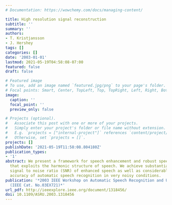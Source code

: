 ```yaml
---
# Documentation: https://wowchemy.com/docs/managing-content/

title: High resolution signal reconstruction
subtitle: ''
summary: ''
authors:
- T. Kristjansson
- J. Hershey
tags: []
categories: []
date: '2003-01-01'
lastmod: 2021-05-19T04:58:08-07:00
featured: false
draft: false

# Featured image
# To use, add an image named `featured.jpg/png` to your page's folder.
# Focal points: Smart, Center, TopLeft, Top, TopRight, Left, Right, BottomLeft, Bottom, BottomRight.
image:
  caption: ''
  focal_point: ''
  preview_only: false

# Projects (optional).
#   Associate this post with one or more of your projects.
#   Simply enter your project's folder or file name without extension.
#   E.g. `projects = ["internal-project"]` references `content/project/deep-learning/index.md`.
#   Otherwise, set `projects = []`.
projects: []
publishDate: '2021-05-19T11:58:08.804180Z'
publication_types:
- '1'
abstract: We present a framework for speech enhancement and robust speech recognition
  that exploits the harmonic structure of speech. We achieve substantial gains in
  signal to noise ratio (SNR) of enhanced speech as well as considerable gains in
  accuracy of automatic speech recognition in very noisy conditions.
publication: '*2003 IEEE Workshop on Automatic Speech Recognition and Understanding
  (IEEE Cat. No.03EX721)*'
url_pdf: http://ieeexplore.ieee.org/document/1318456/
doi: 10.1109/ASRU.2003.1318456
---
```

